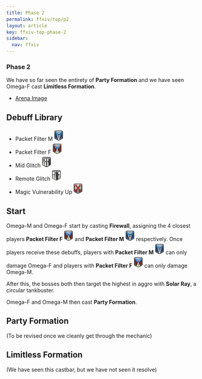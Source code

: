 ```yaml
---
title: Phase 2
permalink: ffxiv/top/p2
layout: article
key: ffxiv-top-phase-2
sidebar:
  nav: ffxiv
---
```


[arena image]: ../../assets/ffxiv/arena/TOP/phase2.png "P2 Arena"
[mid glitch]: ../../assets/ffxiv/debuffs/midglitch.png "Mid Glitch"
[remote glitch]: ../../assets/ffxiv/debuffs/remoteglitch.png "Remote Glitch"
[packet filter f]: ../../assets/ffxiv/debuffs/packetfilterf.png "Packet Filter F"
[packet filter m]: ../../assets/ffxiv/debuffs/packetfilterm.png "Packet Filter M"
[magic vuln]: ../../assets/ffxiv/debuffs/magicvuln.png "Magic Vuln"

### Phase 2 

We have so far seen the entirety of **Party Formation** and we have seen Omega-F cast **Limitless Formation**.

- [Arena Image]

## Debuff Library

- Packet Filter M ![packet filter m]
- Packet Filter F ![packet filter f]
- Mid Glitch ![mid glitch]
- Remote Glitch ![remote glitch]
- Magic Vulnerability Up ![magic vuln]

## Start

Omega-M and Omega-F start by casting **Firewall**, assigning the 4 closest players **Packet Filter F** ![packet filter f] and **Packet Filter M** ![packet filter m] respectively. Once players receive these debuffs, players with **Packet Filter M** ![packet filter m] can only damage Omega-F and players with **Packet Filter F** ![packet filter f] can only damage Omega-M.

After this, the bosses both then target the highest in aggro with **Solar Ray**, a circular tankbuster.

Omega-F and Omega-M then cast **Party Formation**.

## Party Formation

(To be revised once we cleanly get through the mechanic)

## Limitless Formation

(We have seen this castbar, but we have not seen it resolve)